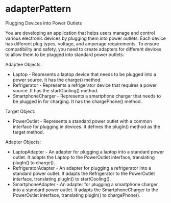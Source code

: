 # adapterPattern

Plugging Devices into Power Outlets

You are developing an application that helps users manage and control various electronic devices by plugging them into power outlets. Each device has different plug types, voltage, and amperage requirements. To ensure compatibility and safety, you need to create adapters for different devices to allow them to be plugged into standard power outlets.

Adaptee Objects:
- Laptop - Represents a laptop device that needs to be plugged into a power source. It has the charge() method.
- Refrigerator - Represents a refrigerator device that requires a power source. It has the startCooling() method.
- SmartphoneCharger - Represents a smartphone charger that needs to be plugged in for charging. It has the chargePhone() method.

Target Object:
- PowerOutlet - Represents a standard power outlet with a common interface for plugging in devices. It defines the plugIn() method as the target method.

Adapter Objects:
- LaptopAdapter - An adapter for plugging a laptop into a standard power outlet. It adapts the Laptop to the PowerOutlet interface, translating plugIn() to charge().
- RefrigeratorAdapter - An adapter for plugging a refrigerator into a standard power outlet. It adapts the Refrigerator to the PowerOutlet interface, translating plugIn() to startCooling().
- SmartphoneAdapter - An adapter for plugging a smartphone charger into a standard power outlet. It adapts the SmartphoneCharger to the PowerOutlet interface, translating plugIn() to chargePhone().
